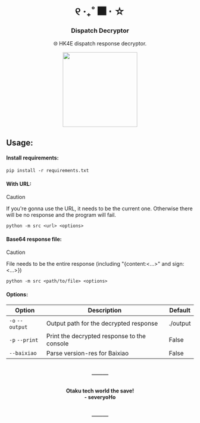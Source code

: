 <div align="center">

[//]: # "Header"

<h1> ୧ ‧₊˚ 🎆 ⋅ ☆ </h1>

<h3> Dispatch Decryptor </h3>
<p> 🌐 HK4E dispatch response decryptor. </p>

<img height="200" src="https://placehold.co/200x200"/>

</div>

[//]: # "Main Content"

###

<h2 align="left"> Usage: </h2>

<h4 align="left"> Install requirements: </h4>

```
pip install -r requirements.txt 
```


<h4 align="left"> With URL: </h4>

> [!CAUTION]  
> If you're gonna use the URL, it needs to be the current one. Otherwise there will be no response and the program will fail.

```
python -m src <url> <options>
```

<h4 align="left"> Base64 response file:</h4>

> [!CAUTION]  
> File needs to be the entire response (including "{content:<...>" and sign:<...>})

```
python -m src <path/to/file> <options>
```

<h4 align="left"> Options: </h4>

| Option | Description | Default |
| --- | --- | --- |
| `-o` `--output` <path> | Output path for the decrypted response | ./output |
| `-p` `--print` | Print the decrypted response to the console | False |
| `--baixiao` | Parse version-res for Baixiao | False |


<h2 align="center"> ─── </h2>

###

<div align="center">

[//]: # "Footer"

<h4>Otaku tech world the save!<br>
    - severyoHo
</h4>

<h2>───</h2>

</div>